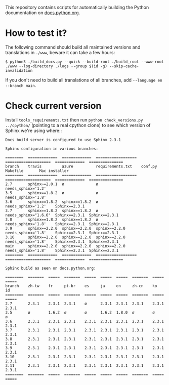 This repository contains scripts for automatically building the Python
documentation on [docs.python.org](https://docs.python.org).


# How to test it?

The following command should build all maintained versions and
translations in ``./www``, beware it can take a few hours:

    $ python3 ./build_docs.py --quick --build-root ./build_root --www-root ./www --log-directory ./logs --group $(id -g) --skip-cache-invalidation

If you don't need to build all translations of all branches, add
``--language en --branch main``.


# Check current version

Install `tools_requirements.txt` then run ``python check_versions.py
../cpython/`` (pointing to a real cpython clone) to see which version
of Sphinx we're using where::

    Docs build server is configured to use Sphinx 2.3.1

    Sphinx configuration in various branches:

    ========  =============  =============  ==================  ====================  =============  ===============
    branch    travis         azure          requirements.txt    conf.py               Makefile       Mac installer
    ========  =============  =============  ==================  ====================  =============  ===============
    2.7       sphinx~=2.0.1  ø              ø                   needs_sphinx='1.2'
    3.5       sphinx==1.8.2  ø              ø                   needs_sphinx='1.8'
    3.6       sphinx==1.8.2  sphinx==1.8.2  ø                   needs_sphinx='1.2'    Sphinx==2.3.1
    3.7       sphinx==1.8.2  sphinx==1.8.2  ø                   needs_sphinx="1.6.6"  Sphinx==2.3.1  Sphinx==2.3.1
    3.8       sphinx==1.8.2  sphinx==1.8.2  ø                   needs_sphinx='1.8'    Sphinx==2.3.1  Sphinx==2.3.1
    3.9       sphinx==2.2.0  sphinx==2.2.0  sphinx==2.2.0       needs_sphinx='1.8'    Sphinx==2.3.1  Sphinx==2.3.1
    3.10      sphinx==2.2.0  sphinx==2.2.0  sphinx==2.2.0       needs_sphinx='1.8'    Sphinx==2.3.1  Sphinx==2.3.1
    main      sphinx==2.2.0  sphinx==2.2.0  sphinx==2.2.0       needs_sphinx='1.8'    Sphinx==2.3.1  Sphinx==2.3.1
    ========  =============  =============  ==================  ====================  =============  ===============

    Sphinx build as seen on docs.python.org:

    ========  =======  =====  =======  =====  =====  =====  =======  =====  =====
    branch    zh-tw    fr     pt-br    es     ja     en     zh-cn    ko     id
    ========  =======  =====  =======  =====  =====  =====  =======  =====  =====
    2.7       2.3.1    2.3.1  2.3.1    ø      2.3.1  2.3.1  2.3.1    2.3.1  2.3.1
    3.5       ø        1.6.2  ø        ø      1.6.2  1.8.0  ø        ø      ø
    3.6       2.3.1    2.3.1  2.3.1    2.3.1  2.3.1  2.3.1  2.3.1    2.3.1  2.3.1
    3.7       2.3.1    2.3.1  2.3.1    2.3.1  2.3.1  2.3.1  2.3.1    2.3.1  2.3.1
    3.8       2.3.1    2.3.1  2.3.1    2.3.1  2.3.1  2.3.1  2.3.1    2.3.1  2.3.1
    3.9       2.3.1    2.3.1  2.3.1    2.3.1  2.3.1  2.3.1  2.3.1    2.3.1  2.3.1
    3.10      2.3.1    2.3.1  2.3.1    2.3.1  2.3.1  2.3.1  2.3.1    2.3.1  2.3.1
    3.11      2.3.1    2.3.1  2.3.1    2.3.1  2.3.1  2.3.1  2.3.1    2.3.1  2.3.1
    ========  =======  =====  =======  =====  =====  =====  =======  =====  =====
